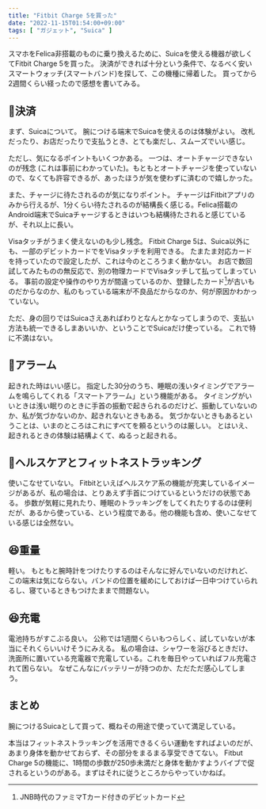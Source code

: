 ```yaml
---
title: "Fitbit Charge 5を買った"
date: "2022-11-15T01:54:00+09:00"
tags: [ "ガジェット", "Suica" ]
---
```


スマホをFelica非搭載のものに乗り換えるために、Suicaを使える機器が欲しくてFitbit Charge 5を買った。
決済ができれば十分という条件で、なるべく安いスマートウォッチ(スマートバンド)を探して、この機種に帰着した。
買ってから2週間くらい経ったので感想を書いてみる。

## 🤔決済

まず、Suicaについて。
腕につける端末でSuicaを使えるのは体験がよい。
改札だったり、お店だったりで支払うとき、とても楽だし、スムーズでいい感じ。

ただし、気になるポイントもいくつかある。
一つは、オートチャージできないのが残念 (これは事前にわかっていた)。もともとオートチャージを使っていないので、なくても許容できるが、あったほうが気を使わずに済むので嬉しかった。

また、チャージに待たされるのが気になりポイント。
チャージはFitbitアプリのみから行えるが、1分くらい待たされるのが結構長く感じる。Felica搭載のAndroid端末でSuicaチャージするときはいつも結構待たされると感じているが、それ以上に長い。

Visaタッチがうまく使えないのも少し残念。
Fitbit Charge 5は、Suica以外にも、一部のデビットカードでをVisaタッチを利用できる。
たまたま対応カードを持っていたので設定したが、これは今のところうまく動かない。
お店で数回試してみたものの無反応で、別の物理カードでVisaタッチして払ってしまっている。
事前の設定や操作のやり方が間違っているのか、登録したカード[^1]が古いものだからなのか、私のもっている端末が不良品だからなのか、何が原因かわかっていない。

[^1]: JNB時代のファミマTカード付きのデビットカード

ただ、身の回りではSuicaさえあればわりとなんとかなってしまうので、支払い方法も統一できるしまあいいか、ということでSuicaだけ使っている。
これで特に不満はない。

## 🤔アラーム

起きれた時はいい感じ。
指定した30分のうち、睡眠の浅いタイミングでアラームを鳴らしてくれる「スマートアラーム」という機能がある。
タイミングがいいときは浅い眠りのときに手首の振動で起きられるのだけど、振動していないのか、私が気づかないのか、起きれないときもある。
気づかないときもあるということは、いまのところはこれにすべてを頼るというのは厳しい。
とはいえ、起きれるときの体験は結構よくて、ぬるっと起きれる。

## 🤔ヘルスケアとフィットネストラッキング

使いこなせていない。
Fitbitといえばヘルスケア系の機能が充実しているイメージがあるが、私の場合は、とりあえず手首につけているというだけの状態である。
歩数が気軽に見れたり、睡眠のトラッキングをしてくれたりするのは便利だが、あるから使っている、という程度である。他の機能も含め、使いこなせている感じは全然ない。

## 😆重量

軽い。
もともと腕時計をつけたりするのはそんなに好んでいないのだけれど、この端末は気にならない。バンドの位置を緩めにしておけば一日中つけていられるし、寝ているときもつけたままで問題ない。

## 😆充電

電池持ちがすこぶる良い。
公称では1週間くらいもつらしく、試していないが本当にそれくらいいけそうにみえる。
私の場合は、シャワーを浴びるときだけ、洗面所に置いている充電器で充電している。これを毎日やっていればフル充電されて困らない。
なぜこんなにバッテリーが持つのか、ただただ感心してしまう。

## まとめ

腕につけるSuicaとして買って、概ねその用途で使っていて満足している。

本当はフィットネストラッキングを活用できるくらい運動をすればよいのだが、あまり身体を動かせておらず、その部分をまるまる享受できてない。
Fitbut Charge 5の機能に、1時間の歩数が250歩未満だと身体を動かすようバイブで促されるというのがある。まずはそれに従うところからやっていかねば。
